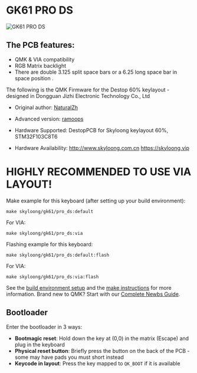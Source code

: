 # GK61 PRO DS

![GK61 PRO DS](https://i.imgur.com/x7riwSeh.png)

## The PCB features:
* QMK & VIA compatibility
* RGB Matrix backlight
* There are double 3.125 split space bars or a 6.25 long space bar in space position .

The following is the QMK Firmware for the Destop 60% keylayout -  designed in Dongguan Jizhi Electronic Technology Co., Ltd

* Original author: [NaturalZh](https://github.com/NaturalZh)
* Advanced version: [ramoops](https://github.com/ramoops)

* Hardware Supported: DestopPCB for Skyloong keylayout 60%, STM32F103C8T6
* Hardware Availability: http://www.skyloong.com.cn  https://skyloong.vip

# HIGHLY RECOMMENDED TO USE VIA LAYOUT!

Make example for this keyboard (after setting up your build environment):

    make skyloong/gk61/pro_ds:default

For VIA:

    make skyloong/gk61/pro_ds:via

Flashing example for this keyboard:

    make skyloong/gk61/pro_ds:default:flash

For VIA:

    make skyloong/gk61/pro_ds:via:flash

See the [build environment setup](https://docs.qmk.fm/#/getting_started_build_tools) and the [make instructions](https://docs.qmk.fm/#/getting_started_make_guide) for more information. Brand new to QMK? Start with our [Complete Newbs Guide](https://docs.qmk.fm/#/newbs).

## Bootloader

Enter the bootloader in 3 ways:

* **Bootmagic reset**: Hold down the key at (0,0) in the matrix (Escape) and plug in the keyboard
* **Physical reset button**: Briefly press the button on the back of the PCB - some may have pads you must short instead
* **Keycode in layout**: Press the key mapped to `QK_BOOT` if it is available
